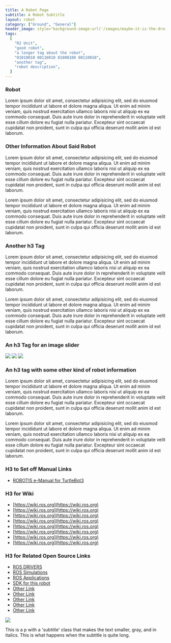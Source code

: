```yaml
---
title: A Robot Page
subtitle: A Robot Subtitle
layout: robot
category: ["Ground", "General"]
header_image: style="background-image:url('/images/maybe-it-is-the-droid-im-looking-for.png');"
tags:
  [
    "R2 Unit",
    "good robot",
    "a longer tag about the robot",
    "01010010 00110010 01000100 00110010",
    "another tag",
    "robot description",
  ]
---
```


### Robot

Lorem ipsum dolor sit amet, consectetur adipisicing elit, sed do eiusmod tempor incididunt ut labore et dolore magna aliqua. Ut enim ad minim veniam, quis nostrud exercitation ullamco laboris nisi ut aliquip ex ea commodo consequat. Duis aute irure dolor in reprehenderit in voluptate velit esse cillum dolore eu fugiat nulla pariatur. Excepteur sint occaecat cupidatat non proident, sunt in culpa qui officia deserunt mollit anim id est laborum.

### Other Information About Said Robot

Lorem ipsum dolor sit amet, consectetur adipisicing elit, sed do eiusmod tempor incididunt ut labore et dolore magna aliqua. Ut enim ad minim veniam, quis nostrud exercitation ullamco laboris nisi ut aliquip ex ea commodo consequat. Duis aute irure dolor in reprehenderit in voluptate velit esse cillum dolore eu fugiat nulla pariatur. Excepteur sint occaecat cupidatat non proident, sunt in culpa qui officia deserunt mollit anim id est laborum.

Lorem ipsum dolor sit amet, consectetur adipisicing elit, sed do eiusmod tempor incididunt ut labore et dolore magna aliqua. Ut enim ad minim veniam, quis nostrud exercitation ullamco laboris nisi ut aliquip ex ea commodo consequat. Duis aute irure dolor in reprehenderit in voluptate velit esse cillum dolore eu fugiat nulla pariatur. Excepteur sint occaecat cupidatat non proident, sunt in culpa qui officia deserunt mollit anim id est laborum.

### Another h3 Tag

Lorem ipsum dolor sit amet, consectetur adipisicing elit, sed do eiusmod tempor incididunt ut labore et dolore magna aliqua. Ut enim ad minim veniam, quis nostrud exercitation ullamco laboris nisi ut aliquip ex ea commodo consequat. Duis aute irure dolor in reprehenderit in voluptate velit esse cillum dolore eu fugiat nulla pariatur. Excepteur sint occaecat cupidatat non proident, sunt in culpa qui officia deserunt mollit anim id est laborum.

Lorem ipsum dolor sit amet, consectetur adipisicing elit, sed do eiusmod tempor incididunt ut labore et dolore magna aliqua. Ut enim ad minim veniam, quis nostrud exercitation ullamco laboris nisi ut aliquip ex ea commodo consequat. Duis aute irure dolor in reprehenderit in voluptate velit esse cillum dolore eu fugiat nulla pariatur. Excepteur sint occaecat cupidatat non proident, sunt in culpa qui officia deserunt mollit anim id est laborum.

### An h3 Tag for an image slider

<div id="description-image-slider" class="owl-carousel owl-theme">
  <img class="item" src="/images/robot-face.png" />
  <img class="item" src="/images/robot.png" />
  <img class="item" src="/images/drone.png" />
</div>

### An h3 tag with some other kind of robot information

Lorem ipsum dolor sit amet, consectetur adipisicing elit, sed do eiusmod tempor incididunt ut labore et dolore magna aliqua. Ut enim ad minim veniam, quis nostrud exercitation ullamco laboris nisi ut aliquip ex ea commodo consequat. Duis aute irure dolor in reprehenderit in voluptate velit esse cillum dolore eu fugiat nulla pariatur. Excepteur sint occaecat cupidatat non proident, sunt in culpa qui officia deserunt mollit anim id est laborum.

Lorem ipsum dolor sit amet, consectetur adipisicing elit, sed do eiusmod tempor incididunt ut labore et dolore magna aliqua. Ut enim ad minim veniam, quis nostrud exercitation ullamco laboris nisi ut aliquip ex ea commodo consequat. Duis aute irure dolor in reprehenderit in voluptate velit esse cillum dolore eu fugiat nulla pariatur. Excepteur sint occaecat cupidatat non proident, sunt in culpa qui officia deserunt mollit anim id est laborum.

### H3 to Set off Manual Links

- [ROBOTIS e-Manual for TurtleBot3](#)

### H3 for Wiki

- [https://wiki.ros.org](https://wiki.ros.org)
- [https://wiki.ros.org](https://wiki.ros.org)
- [https://wiki.ros.org](https://wiki.ros.org)
- [https://wiki.ros.org](https://wiki.ros.org)
- [https://wiki.ros.org](https://wiki.ros.org)
- [https://wiki.ros.org](https://wiki.ros.org)
- [https://wiki.ros.org](https://wiki.ros.org)
- [https://wiki.ros.org](https://wiki.ros.org)

### H3 for Related Open Source Links

- [ROS DRIVERS](#)
- [ROS Simulations](#)
- [ROS Applications](#)
- [SDK for this robot](#)
- [Other Link](#)
- [Other Link](#)
- [Other Link](#)
- [Other Link](#)
- [Other Link](#)

<div class="image-large">
  <img src="/images/quadcopter.png" />
</div>
<p class="subtitle">
  This is a p with a 'subtitle' class that makes the text smaller, gray, and in italics. This is what happens when the subtitle is
  quite long.
</p>
